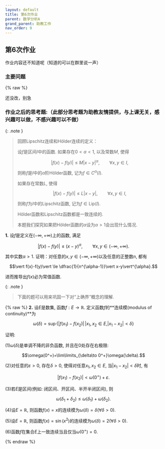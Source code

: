 ```yaml
---
layout: default
title: 第6次作业
parent: 数学分析A
grand_parent: 助教工作
nav_order: 9
---
```


## 第6次作业

作业内容还不知道呢（知道的可以在群里说一声）

### 主要问题

{% raw %}

还没改，别急

### 作业之后的思考题:（此部分思考题为助教友情提供，与上课无关，感兴趣可以做，不感兴趣可以不做）

{: .note }
> 回顾Lipschitz连续和Hölder连续的定义：
>
> 设$f$是区间$I$中的函数. 如果存在$0 < \alpha < 1$, 以及常数$M$, 使得
> 
> $$|f(x)-f(y)|\le M|x-y|^{\alpha}, \qquad \forall x,y\in I,$$
>
> 则称$f$是$I$中的$\alpha$阶Hölder函数, 记为$f\in C^{\alpha}(I)$. 
>
> 如果存在常数$L$, 使得
>
> $$|f(x)-f(y)|\le L|x-y|, \qquad \forall x,y\in I,$$
>
> 则称$f$为$I$中的Lipschitz函数, 记为$f\in \mathrm{Lip}(I)$.
>
> Hölder函数和Lipschitz函数都是一致连续的. 
>
> 本题我们探究如果把Hölder函数的$\alpha$设为$\alpha>1$会出现什么情况. 

**1.** 设$f$是定义在$(-\infty,+\infty)$上的函数, 满足

$$|f(x)-f(y)|\le(x-y)^{\alpha},  \qquad \forall x,y\in(-\infty,+\infty).$$

其中实数$\alpha>1$. 
证明：对任意的$x,y\in(-\infty,+\infty)$以及任意的正整数$n$, 都有

$$\vert f(x)-f(y)\vert \le \dfrac{1}{n^{\alpha-1}}\vert x-y\vert^{\alpha}.$$

进而推导出$f(x)$必为常值函数.


{: .note }
> 下面的题可以用来巩固一下对“上确界”概念的理解.

{% raw %}
**2.** 设$E$是数集, 函数$f:E\to\mathbb{R}$. 定义函数$f$的**连续模(modulus of continuity)**为

$$\omega(\delta)=\sup\{|f(x_1)-f(x_2)|\,|x_1,x_2\in E, |x_1-x_2| < \delta\}$$

证明: 

(1)$\omega(\delta)$是单调不降的非负函数, 并且在$0$处存在右极限:

$$\omega(0^+)=\lim\limits_{\delta\to 0^+}\omega(\delta).$$

(2)对任意的$\varepsilon>0$, 存在$\delta > 0$, 使得对任意$x_1,x_2\in E$, 当$\vert x_1 - x_2 \vert < \delta$时, 有

$$|f(x_1)-f(x_2)| < \omega(0^+) + \varepsilon.$$

(3)若$E$是区间(例如: 闭区间、开区间、半开半闭区间), 则

$$\omega(\delta_1+\delta_2) \le \omega(\delta_1) + \omega(\delta_2).$$

(4)设$E=\mathbb{R}$, 则函数$f(x)=x$的连续模为$\omega(\delta)=\delta(\forall \delta>0)$.

(5)设$E=\mathbb{R}$, 则函数$f(x)=\sin(x^2)$的连续模为$\omega(\delta)=2(\forall \delta>0)$.

(6)函数$f$在集合$E$上一致连续当且仅当$\omega(0^+)=0$. 


{% endraw %}
